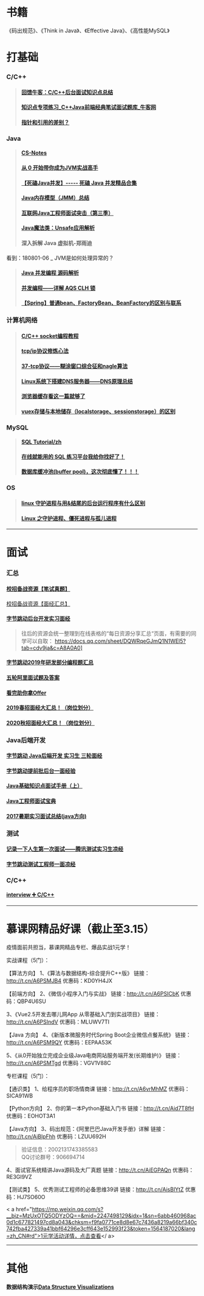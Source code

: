 # 书籍
《码出规范》、《Think in Java》、《Effective Java》、《高性能MySQL》

# 打基础
### C/C++
>#### [回馈牛客：C/C++后台面试知识点总结](https://www.nowcoder.com/discuss/348535?type=post&order=time&pos=&page=1&subType=5)
>#### [知识点专项练习_C++Java前端经典笔试面试题库_牛客网](https://www.nowcoder.com/intelligentTest)
>#### [指针和引用的差别？](https://www.cnblogs.com/yihujiu/p/6367203.html)

### Java
>#### [CS-Notes](https://github.com/CyC2018/CS-Notes.git)
>#### [从 0 开始带你成为JVM实战高手](https://apppukyptrl1086.pc.xiaoe-tech.com/detail/p_5d0ef9900e896_MyDfcJi8/6)
>#### [【死磕Java并发】----- 死磕 Java 并发精品合集](https://blog.csdn.net/chenssy/article/details/81154894?tdsourcetag=s_pcqq_aiomsg)
>#### [Java内存模型（JMM）总结](https://zhuanlan.zhihu.com/p/29881777)
>#### [互联网Java工程师面试突击（第三季）](https://apppukyptrl1086.pc.xiaoe-tech.com/detail/p_5dd3ccd673073_9LnpmMju/6)
>#### [Java魔法类：Unsafe应用解析](https://tech.meituan.com/2019/02/14/talk-about-java-magic-class-unsafe.html)
>#### 深入拆解 Java 虚拟机-郑雨迪
看到：180801-06 _ JVM是如何处理异常的？
>#### [Java 并发编程 源码解析](http://cmsblogs.com/?cat=97&tdsourcetag=s_pcqq_aiomsg)
>#### [并发编程——详解 AQS CLH 锁](https://www.jianshu.com/p/4682a6b0802d?tdsourcetag=s_pcqq_aiomsg)
>#### [【Spring】普通bean、FactoryBean、BeanFactory的区别与联系](https://blog.csdn.net/u010853261/article/details/72783361)

### 计算机网络
>#### [C/C++ socket编程教程](http://c.biancheng.net/cpp/socket/)
>#### [tcp/ip协议修炼心法](https://blog.csdn.net/qq_35733751/category_9274818.html)
>#### [37-tcp协议——糊涂窗口综合征和nagle算法](https://blog.csdn.net/qq_35733751/article/details/80224079?tdsourcetag=s_pcqq_aiomsg)
>#### [Linux系统下搭建DNS服务器——DNS原理总结](https://zhuanlan.zhihu.com/p/31568450)
>#### [浏览器缓存看这一篇就够了](https://www.sohu.com/a/306017942_669829)
>#### [vuex存储与本地储存（localstorage、sessionstorage）的区别](https://zhuanlan.zhihu.com/p/91990957)

### MySQL
>#### [SQL Tutorial/zh](https://sqlzoo.net/wiki/SQL_Tutorial/zh)
>#### [在线就能用的 SQL 练习平台我给你找好了！](https://zhuanlan.zhihu.com/p/92590262)
>#### [数据库缓冲池(buffer pool)，这次彻底懂了！！！](https://www.jianshu.com/p/f9ab1cb24230)

### OS
>#### [linux 守护进程与用&结尾的后台运行程序有什么区别](https://blog.csdn.net/pursuer211/article/details/78932394)
>#### [Linux 之守护进程、僵死进程与孤儿进程](http://liubigbin.github.io/2016/03/11/Linux-%E4%B9%8B%E5%AE%88%E6%8A%A4%E8%BF%9B%E7%A8%8B%E3%80%81%E5%83%B5%E6%AD%BB%E8%BF%9B%E7%A8%8B%E4%B8%8E%E5%AD%A4%E5%84%BF%E8%BF%9B%E7%A8%8B/)

-------------------------------------------------
# 面试
### 汇总
#### [校招备战资源【笔试真题】](https://www.nowcoder.com/contestRoom?from=NQQ)
[校招备战资源【面经汇总】](https://www.nowcoder.com/discuss/205497?from=NQQ)

#### [字节跳动后台开发实习面经](https://www.nowcoder.com/discuss/376594?form=sx21)
>往后的资源会统一整理到在线表格的“每日资源分享汇总“页面，有需要的同学可以自取：
https://docs.qq.com/sheet/DQWRqeGJmQ1N1WEl5?tab=cdv9ja&c=A8A0A0]

#### [字节跳动2019年研发部分编程题汇总](https://www.nowcoder.com/test/16516564/summary)

#### [五轮阿里面试题及答案](https://www.jianshu.com/p/c8a271448dcd)

#### [看完助你拿Offer](https://mp.weixin.qq.com/s?__biz=Mzg2OTA0Njk0OA==&mid=2247486264&idx=1&sn=773fa29e0b3917a76a72f1a2f2830ae3&chksm=cea244f3f9d5cde56bd81afe67897c95c1681dee58a8118053f57e05a6e9ceaa8721502e9b05&mpshare=1&scene=23&srcid=0227i3olkJ3o7mRttb42RX2m&sharer_sharetime=1582793444695&sharer_shareid=899807f2e333e9b05383abbfcd67f568#rd)

#### [2019春招面经大汇总！（岗位划分）](https://www.nowcoder.com/discuss/167046)

#### [2020秋招面经大汇总！（岗位划分）](https://www.nowcoder.com/discuss/205497?type=2&order=0&pos=1&page=1)

### Java后端开发
#### [字节跳动 Java后端开发 实习生 三轮面经](https://www.nowcoder.com/discuss/363489?type=2&order=0&pos=4&page=1)

#### [字节跳动提前批后台一面经验](https://www.nowcoder.com/discuss/203216?type=2)

#### [Java基础知识点面试手册（上）](https://mp.weixin.qq.com/s?__biz=MzU1NTA0NTEwMg==&mid=2247483730&idx=1&sn=de2751593468f470902b698c19f8987f&chksm=fbdb18d3ccac91c56939e55cd1f0ca1b4753fd178d229440ecbf89752f5e0d518acd453e2497&mpshare=1&scene=23&srcid=0121Yw3eOiH4ZweBv9a3OyUn&sharer_sharetime=1581150362906&sharer_shareid=899807f2e333e9b05383abbfcd67f568#rd)

#### [Java工程师面试宝典](https://www.nowcoder.com/tutorial/94/74ef45a524ad445399276e54c59d1eab)

#### [2017暑期实习面试总结(java方向)](https://zhuanlan.zhihu.com/p/25725929)

### 测试
#### [记录一下人生第一次面试——腾讯测试实习生凉经](https://www.nowcoder.com/discuss/162268)

#### [字节跳动测试工程师一面凉经](https://www.nowcoder.com/discuss/367312?type=2)

### C/C++
#### [interview ➕ C/C++](http://47.100.168.144/c/interview/docs/?tdsourcetag=s_pcqq_aiomsg#/)


-------------------------------------------------
# 慕课网精品好课（截止至3.15）
疫情面前共担当，慕课网精品专栏、爆品实战1元学！

 实战课程（5门）：

【算法方向】
1、《算法与数据结构-综合提升C++版》
链接：http://t.cn/A6PSMJB4
优惠码：KD0YH4JX

【前端方向】
2、《微信小程序入门与实战》
链接：http://t.cn/A6PSICbK
优惠码：QBP4U6SU

3、《Vue2.5开发去哪儿网App 从零基础入门到实战项目》
链接：http://t.cn/A6PSIndV
优惠码：MLUWV7TI

【Java 方向】
4、《新版本微服务时代Spring Boot企业微信点餐系统》
链接：http://t.cn/A6PSM9QY
优惠码：EEPAA53K

5、《从0开始独立完成企业级Java电商网站服务端开发(长期维护)》
链接：http://t.cn/A6PSMTgd
优惠码：VGV1V88C


 专栏课程（5门）：

【通识类】
1、给程序员的职场情商课
链接：http://t.cn/A6vrMhMZ
优惠码：SICA91WB

【Python方向】
2、你的第一本Python基础入门书
链接：http://t.cn/Aid7T8fH
优惠码：EOHOT3A1

【Java方向】
3、码出规范：《阿里巴巴Java开发手册》详解
链接：http://t.cn/AiBlpFhh
优惠码：LZUU692H
>验证信息：2002131743385583  
QQ讨论群号：906694714

4、面试官系统精讲Java源码及大厂真题
链接：http://t.cn/AiEGPAQn
优惠码：RE3GI9VZ

【测试类】
5、优秀测试工程师的必备思维39讲
链接：http://t.cn/AisBlYtZ
优惠码：HJ7SO60O

  < a href="https://mp.weixin.qq.com/s?__biz=MzUxOTQ5ODYzOQ==&mid=2247498129&idx=1&sn=6abb460968ac0d1c677821497cd8a043&chksm=f9fa0771ce8d8e67c7436a8219a66bf340c742fba427339a41bbf64296e3cff643e152993f23&token=1564187020&lang=zh_CN#rd">1元学活动详情，点击查看</ a>

-----------------------------------------------
# 其他
#### 数据结构演示[Data Structure Visualizations](https://www.cs.usfca.edu/~galles/visualization/Algorithms.html?tdsourcetag=s_pcqq_aiomsg)
